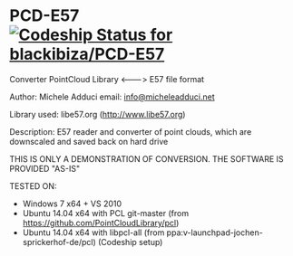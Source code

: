 PCD-E57 [ ![Codeship Status for blackibiza/PCD-E57](https://codeship.com/projects/d3f6ed00-55dd-0132-aaf0-0a29efabe26e/status)](https://codeship.com/projects/49395)
=======

Converter PointCloud Library &lt;---> E57 file format

Author: Michele Adduci
email: info@micheleadduci.net

Library used: libe57.org (http://www.libe57.org)

Description: E57 reader and converter of point clouds, which are downscaled and saved back on hard drive

THIS IS ONLY A DEMONSTRATION OF CONVERSION. THE SOFTWARE IS PROVIDED "AS-IS"

TESTED ON: 

- Windows 7 x64 + VS 2010 
- Ubuntu 14.04 x64 with PCL git-master (from https://github.com/PointCloudLibrary/pcl)
- Ubuntu 14.04 x64 with libpcl-all (from ppa:v-launchpad-jochen-sprickerhof-de/pcl) (Codeship setup)

